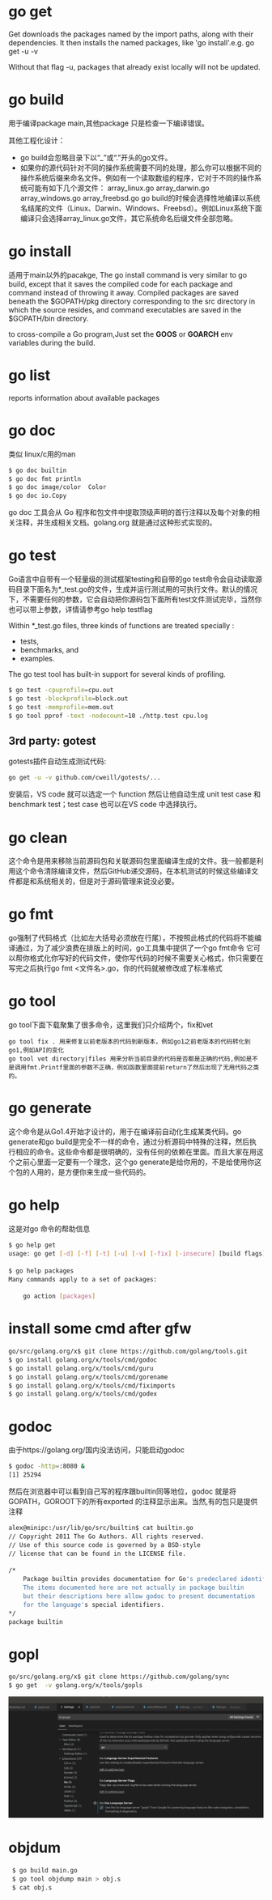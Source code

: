 # go get
Get downloads the packages named by the import paths, along with their dependencies. It then installs the named packages, like 'go install'.e.g. go get -u -v 

Without that flag -u, packages that already exist locally will not be updated.

# go build
用于编译package main,其他package 只是检查一下编译错误。

其他工程化设计：
* go build会忽略目录下以“_”或“.”开头的go文件。
* 如果你的源代码针对不同的操作系统需要不同的处理，那么你可以根据不同的操作系统后缀来命名文件。例如有一个读取数组的程序，它对于不同的操作系统可能有如下几个源文件：
array_linux.go array_darwin.go array_windows.go array_freebsd.go
go build的时候会选择性地编译以系统名结尾的文件（Linux、Darwin、Windows、Freebsd）。例如Linux系统下面编译只会选择array_linux.go文件，其它系统命名后缀文件全部忽略。

# go install
适用于main以外的pacakge,
The go install command is very similar to go build, except that it saves the compiled code for each package and command instead of throwing it away. Compiled packages are saved beneath the $GOPATH/pkg directory corresponding to the src directory in which the source resides, and command executables are saved in the $GOPATH/bin directory. 

to cross-compile a Go program,Just set the **GOOS** or **GOARCH** env variables during the build.

#  go list
reports information about available packages


# go doc
类似 linux/c用的man

```bash
$ go doc builtin
$ go doc fmt println
$ go doc image/color  Color
$ go doc io.Copy

```
go doc 工具会从 Go 程序和包文件中提取顶级声明的首行注释以及每个对象的相关注释，并生成相关文档。golang.org 就是通过这种形式实现的。

# go test
Go语言中自带有一个轻量级的测试框架testing和自带的go test命令会自动读取源码目录下面名为*_test.go的文件，生成并运行测试用的可执行文件。默认的情况下，不需要任何的参数，它会自动把你源码包下面所有test文件测试完毕，当然你也可以带上参数，详情请参考go help testflag

Within *_test.go files, three kinds of functions are treated specially : 
* tests, 
* benchmarks, and
* examples. 

The go test tool has built-in support for several kinds of profiling.
```bash
$ go test -cpuprofile=cpu.out
$ go test -blockprofile=block.out
$ go test -memprofile=mem.out
$ go tool pprof -text -nodecount=10 ./http.test cpu.log
```

## 3rd party: gotest
gotests插件自动生成测试代码:

```bash
go get -u -v github.com/cweill/gotests/...
```
安装后，VS code 就可以选定一个 function 然后让他自动生成 unit test case 和benchmark test；test case 也可以在VS code 中选择执行。

# go clean
这个命令是用来移除当前源码包和关联源码包里面编译生成的文件。我一般都是利用这个命令清除编译文件，然后GitHub递交源码，在本机测试的时候这些编译文件都是和系统相关的，但是对于源码管理来说没必要。

# go fmt
go强制了代码格式（比如左大括号必须放在行尾），不按照此格式的代码将不能编译通过，为了减少浪费在排版上的时间，go工具集中提供了一个go fmt命令 它可以帮你格式化你写好的代码文件，使你写代码的时候不需要关心格式，你只需要在写完之后执行go fmt <文件名>.go，你的代码就被修改成了标准格式

# go tool
go tool下面下载聚集了很多命令，这里我们只介绍两个，fix和vet

    go tool fix . 用来修复以前老版本的代码到新版本，例如go1之前老版本的代码转化到go1,例如API的变化
    go tool vet directory|files 用来分析当前目录的代码是否都是正确的代码,例如是不是调用fmt.Printf里面的参数不正确，例如函数里面提前return了然后出现了无用代码之类的。

# go generate
这个命令是从Go1.4开始才设计的，用于在编译前自动化生成某类代码。go generate和go build是完全不一样的命令，通过分析源码中特殊的注释，然后执行相应的命令。这些命令都是很明确的，没有任何的依赖在里面。而且大家在用这个之前心里面一定要有一个理念，这个go generate是给你用的，不是给使用你这个包的人用的，是方便你来生成一些代码的。


# go help
这是对go 命令的帮助信息

```bash
$ go help get
usage: go get [-d] [-f] [-t] [-u] [-v] [-fix] [-insecure] [build flags] [packages]

$ go help packages
Many commands apply to a set of packages:

	go action [packages]

```
# install some cmd after gfw
```bash
go/src/golang.org/x$ git clone https://github.com/golang/tools.git
$ go install golang.org/x/tools/cmd/godoc
$ go install golang.org/x/tools/cmd/guru
$ go install golang.org/x/tools/cmd/gorename
$ go install golang.org/x/tools/cmd/fiximports
$ go install golang.org/x/tools/cmd/godex
```

# godoc
由于https://golang.org/国内没法访问，只能启动godoc

```bash
$ godoc -http=:8080 &
[1] 25294
```
然后在浏览器中可以看到自己写的程序跟builtin同等地位，godoc 就是将　GOPATH，GOROOT下的所有exported 的注释显示出来。当然,有的包只是提供注释
```bash
alex@minipc:/usr/lib/go/src/builtin$ cat builtin.go 
// Copyright 2011 The Go Authors. All rights reserved.
// Use of this source code is governed by a BSD-style
// license that can be found in the LICENSE file.

/*
	Package builtin provides documentation for Go's predeclared identifiers.
	The items documented here are not actually in package builtin
	but their descriptions here allow godoc to present documentation
	for the language's special identifiers.
*/
package builtin
```
# gopl
```bash
go/src/golang.org/x$ git clone https://github.com/golang/sync
$ go get  -v golang.org/x/tools/gopls
```
![setup in vs code](images/vscode_gopls.png)

# objdum
```bash
 $ go build main.go 
 $ go tool objdump main > obj.s
 $ cat obj.s
```
